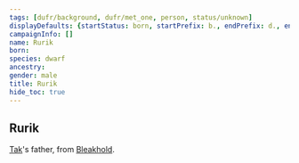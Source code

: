 ```yaml
---
tags: [dufr/background, dufr/met_one, person, status/unknown]
displayDefaults: {startStatus: born, startPrefix: b., endPrefix: d., endStatus: died}
campaignInfo: []
name: Rurik
born:
species: dwarf
ancestry:
gender: male
title: Rurik
hide_toc: true
---
```


## Rurik

[Tak](<./tak.md>)'s father, from [Bleakhold](<../../cosmology/multiverse/echo-realms/shadowfell/bleakhold.md>).

